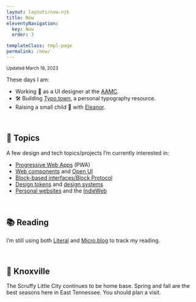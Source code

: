 ```yaml
---
layout: layouts/now.njk
title: Now
eleventyNavigation:
  key: Now
  order: 3

templateClass: tmpl-page
permalink: /now/
---
```


<small class="timestamp">Updated <time datetime="2023-03-18T13:05:41Z">March 18, 2023</time></small>

These days I am:

* Working 💼 as a UI designer at the <a href="https://aamc.org/">AAMC</a>.
* 🛠️ Building <a href="https://typo.town/">Typo.town</a>, a personal typography resource.
* Raising a small child 👶 with <a href="https://eleanoraldrich.com">Eleanor</a>.


&nbsp;

## 💭 Topics
A few design and tech topics/projects I’m currently interested&nbsp;in:

* [Progressive Web Apps](https://web.dev/learn/pwa/) (PWA)
* [Web components](https://developer.mozilla.org/en-US/docs/Web/Web_Components) and [Open UI](https://open-ui.org/)
* [Block-based interfaces/Block Protocol](https://blockprotocol.org/)
* [Design tokens](https://www.designtokens.org/) and [design systems](https://sparkbox.com/foundry/design_system_makeup_design_system_layers_parts_of_a_design_system)
* [Personal websites](https://matthiasott.com/articles/into-the-personal-website-verse) and the [IndieWeb](https://indieweb.org/)

&nbsp;

## 📚 Reading
I’m still using both [Literal](https://literal.club/nsmsn/is-reading) and <a href="https://log.nick.sh/categories/books/">Micro.blog</a> to track my reading.

<div id="literal-widget" handle="nsmsn" status="IS_READING" layout="list"></div>
<script src="https://literal.club/js/widget.js"></script>

&nbsp;

## 📍 Knoxville
The Scruffy Little City continues to be home base. Spring and fall are the best seasons here in East Tennessee. You should plan a visit.
